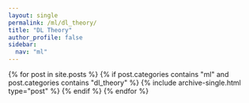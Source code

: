 ```yaml
---
layout: single
permalink: /ml/dl_theory/
title: "DL Theory"
author_profile: false
sidebar:
  nav: "ml"
---
```


{% for post in site.posts %}
  {% if post.categories contains "ml" and post.categories contains "dl_theory" %}
    {% include archive-single.html type="post" %}
  {% endif %}
{% endfor %}
